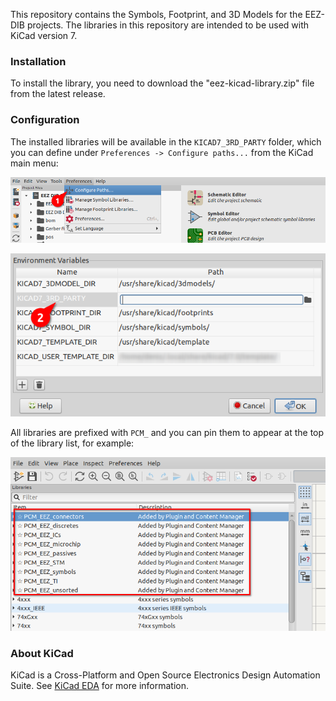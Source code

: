 This repository contains the Symbols, Footprint, and 3D Models for the EEZ-DIB projects.
The libraries in this repository are intended to be used with KiCad version 7.

### Installation

To install the library, you need to download the "eez-kicad-library.zip" file from the latest release.


### Configuration

The installed libraries will be available in the `KICAD7_3RD_PARTY` folder, which you can define under `Preferences -> Configure paths...` from the KiCad main menu:

![path config1](images/path_config1.png)

![path config2](images/path_config2.png)

All libraries are prefixed with `PCM_` and you can pin them to appear at the top of the library list, for example:

![libs](images/pined_symbol_libs.png)


### About KiCad

KiCad is a Cross-Platform and Open Source Electronics Design Automation Suite. See [KiCad EDA](https://kicad.org/) for more information.
